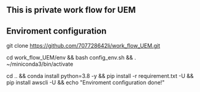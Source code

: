 ## This is private work flow for UEM

## Enviroment configuration

git clone https://github.com/707728642li/work_flow_UEM.git

cd work_flow_UEM/env && bash config_env.sh && . ~/miniconda3/bin/activate

cd .. && conda install python=3.8 -y && pip install -r requirement.txt -U && pip install awscli -U && echo "Enviroment configuration done!"
